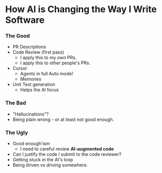 # How AI is Changing the Way I Write Software

### The Good

- PR Descriptions
- Code Review (first pass)
  - I apply this to my own PRs.
  - I apply this to other people's PRs.
- Cursor
  - Agents in full Auto mode!
  - Memories
- Unit Test generation
  - Helps the AI focus

### The Bad

- "Hallucinations"?
- Being plain wrong - or at least not good enough.

### The Ugly

- Good enough'ism
  - I need to careful review **AI-augmented code**
- Can I justify the code I submit to the code reviewer?
- Getting stuck in the AI's loop
- Being driven vs driving somewhere.

